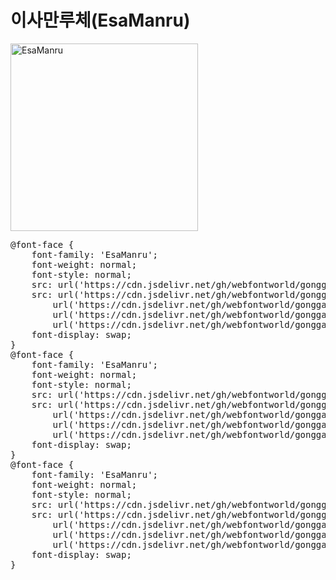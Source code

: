 # 이사만루체(EsaManru)

<a href="https://wess.tistory.com/246" target="_blank">
    <img src="https://webfontworld.github.io/gonggames/EsaManru.jpg" alt="EsaManru" style="width:300px">
</a>

<pre>
@font-face {
    font-family: 'EsaManru';
    font-weight: normal;
    font-style: normal;
    src: url('https://cdn.jsdelivr.net/gh/webfontworld/gonggames/EsaManruLight.eot');
    src: url('https://cdn.jsdelivr.net/gh/webfontworld/gonggames/EsaManruLight.eot?#iefix') format('embedded-opentype'),
        url('https://cdn.jsdelivr.net/gh/webfontworld/gonggames/EsaManruLight.woff2') format('woff2'),
        url('https://cdn.jsdelivr.net/gh/webfontworld/gonggames/EsaManruLight.woff') format('woff'),
        url('https://cdn.jsdelivr.net/gh/webfontworld/gonggames/EsaManruLight.ttf') format("truetype");
    font-display: swap;
}
@font-face {
    font-family: 'EsaManru';
    font-weight: normal;
    font-style: normal;
    src: url('https://cdn.jsdelivr.net/gh/webfontworld/gonggames/EsaManruMedium.eot');
    src: url('https://cdn.jsdelivr.net/gh/webfontworld/gonggames/EsaManruMedium.eot?#iefix') format('embedded-opentype'),
        url('https://cdn.jsdelivr.net/gh/webfontworld/gonggames/EsaManruMedium.woff2') format('woff2'),
        url('https://cdn.jsdelivr.net/gh/webfontworld/gonggames/EsaManruMedium.woff') format('woff'),
        url('https://cdn.jsdelivr.net/gh/webfontworld/gonggames/EsaManruMedium.ttf') format("truetype");
    font-display: swap;
}
@font-face {
    font-family: 'EsaManru';
    font-weight: normal;
    font-style: normal;
    src: url('https://cdn.jsdelivr.net/gh/webfontworld/gonggames/EsaManruBold.eot');
    src: url('https://cdn.jsdelivr.net/gh/webfontworld/gonggames/EsaManruBold.eot?#iefix') format('embedded-opentype'),
        url('https://cdn.jsdelivr.net/gh/webfontworld/gonggames/EsaManruBold.woff2') format('woff2'),
        url('https://cdn.jsdelivr.net/gh/webfontworld/gonggames/EsaManruBold.woff') format('woff'),
        url('https://cdn.jsdelivr.net/gh/webfontworld/gonggames/EsaManruBold.ttf') format("truetype");
    font-display: swap;
}
</pre>
